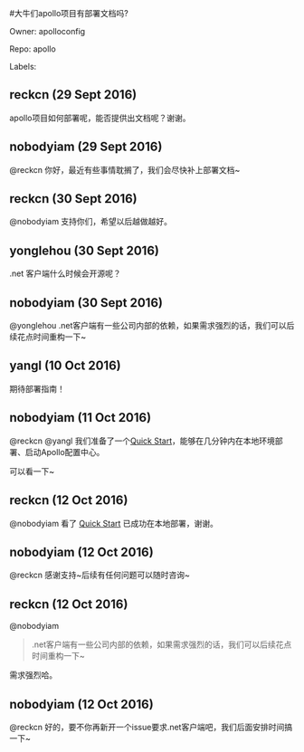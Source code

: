 #大牛们apollo项目有部署文档吗?

Owner: apolloconfig

Repo: apollo

Labels: 

## reckcn (29 Sept 2016)

apollo项目如何部署呢，能否提供出文档呢？谢谢。


## nobodyiam (29 Sept 2016)

@reckcn 你好，最近有些事情耽搁了，我们会尽快补上部署文档~


## reckcn (30 Sept 2016)

@nobodyiam 支持你们，希望以后越做越好。


## yonglehou (30 Sept 2016)

.net 客户端什么时候会开源呢？


## nobodyiam (30 Sept 2016)

@yonglehou .net客户端有一些公司内部的依赖，如果需求强烈的话，我们可以后续花点时间重构一下~


## yangl (10 Oct 2016)

期待部署指南！


## nobodyiam (11 Oct 2016)

@reckcn @yangl 我们准备了一个[Quick Start](https://github.com/ctripcorp/apollo/wiki/Quick-Start)，能够在几分钟内在本地环境部署、启动Apollo配置中心。

可以看一下~


## reckcn (12 Oct 2016)

@nobodyiam 看了 <a href="https://github.com/ctripcorp/apollo/wiki/Quick-Start">Quick Start</a> 已成功在本地部署，谢谢。 


## nobodyiam (12 Oct 2016)

@reckcn 感谢支持~后续有任何问题可以随时咨询~


## reckcn (12 Oct 2016)

@nobodyiam   

> .net客户端有一些公司内部的依赖，如果需求强烈的话，我们可以后续花点时间重构一下~

需求强烈哈。


## nobodyiam (12 Oct 2016)

@reckcn 好的，要不你再新开一个issue要求.net客户端吧，我们后面安排时间搞一下~


